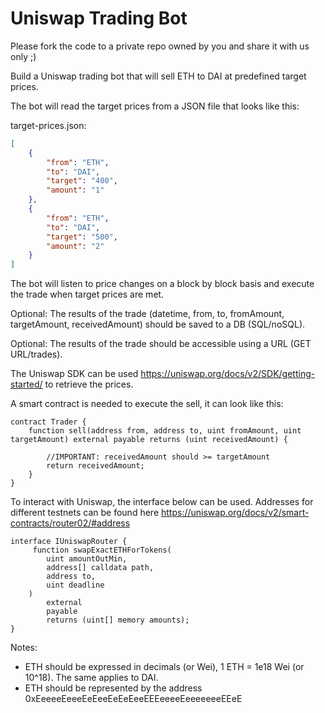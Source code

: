 # Uniswap Trading Bot

Please fork the code to a private repo owned by you and share it with us only ;)

Build a Uniswap trading bot that will sell ETH to DAI at predefined target prices.

The bot will read the target prices from a JSON file that looks like this:

target-prices.json:
```json
[
    {
        "from": "ETH",
        "to": "DAI",
        "target": "400",
        "amount": "1"
    },
    {
        "from": "ETH",
        "to": "DAI",
        "target": "500",
        "amount": "2"
    }
]
```

The bot will listen to price changes on a block by block basis and execute the trade when target prices are met.

Optional: The results of the trade (datetime, from, to, fromAmount, targetAmount, receivedAmount) should be saved to a DB (SQL/noSQL).

Optional: The results of the trade should be accessible using a URL (GET URL/trades).

The Uniswap SDK can be used https://uniswap.org/docs/v2/SDK/getting-started/ to retrieve the prices.

A smart contract is needed to execute the sell, it can look like this:

```solidity
contract Trader {
    function sell(address from, address to, uint fromAmount, uint targetAmount) external payable returns (uint receivedAmount) {
        
        //IMPORTANT: receivedAmount should >= targetAmount
        return receivedAmount;
    }
}
```
To interact with Uniswap, the interface below can be used. Addresses for different testnets can be found here https://uniswap.org/docs/v2/smart-contracts/router02/#address

```solidity
interface IUniswapRouter {
     function swapExactETHForTokens(
        uint amountOutMin,
        address[] calldata path,
        address to,
        uint deadline
    )
        external
        payable
        returns (uint[] memory amounts);
}
```

Notes:

- ETH should be expressed in decimals (or Wei), 1 ETH = 1e18 Wei (or 10^18). The same applies to DAI.
- ETH should be represented by the address 0xEeeeeEeeeEeEeeEeEeEeeEEEeeeeEeeeeeeeEEeE
